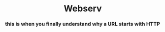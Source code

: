 <h1 align="center">Webserv </h1>

### this is when you finally understand why a URL starts with HTTP

